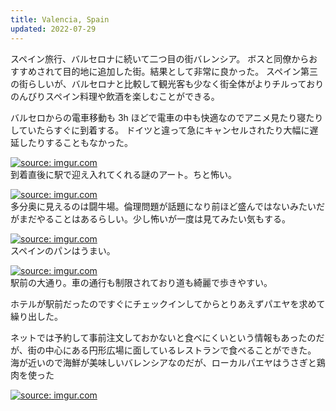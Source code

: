 ```yaml
---
title: Valencia, Spain
updated: 2022-07-29
---
```


スペイン旅行、バルセロナに続いて二つ目の街バレンシア。
ボスと同僚からおすすめされて目的地に追加した街。結果として非常に良かった。
スペイン第三の街らしいが、バルセロナと比較して観光客も少なく街全体がよりチルっておりのんびりスペイン料理や飲酒を楽しむことができる。

バルセロからの電車移動も 3h ほどで電車の中も快適なのでアニメ見たり寝たりしていたらすぐに到着する。
ドイツと違って急にキャンセルされたり大幅に遅延したりすることもなかった。

<a href="https://imgur.com/ObcSFcp"><img src="https://i.imgur.com/ObcSFcp.jpg" title="source: imgur.com" /></a>  
到着直後に駅で迎え入れてくれる謎のアート。ちと怖い。

<a href="https://imgur.com/hAkc3dX"><img src="https://i.imgur.com/hAkc3dX.jpg" title="source: imgur.com" /></a>  
多分奥に見えるのは闘牛場。倫理問題が話題になり前ほど盛んではないみたいだがまだやることはあるらしい。少し怖いが一度は見てみたい気もする。

<a href="https://imgur.com/2KF49Qi"><img src="https://i.imgur.com/2KF49Qi.jpg" title="source: imgur.com" /></a>  
スペインのパンはうまい。

<a href="https://imgur.com/9LqNRZ0"><img src="https://i.imgur.com/9LqNRZ0.jpg" title="source: imgur.com" /></a>  
駅前の大通り。車の通行も制限されており道も綺麗で歩きやすい。

ホテルが駅前だったのですぐにチェックインしてからとりあえずパエヤを求めて繰り出した。

ネットでは予約して事前注文しておかないと食べにくいという情報もあったのだが、街の中心にある円形広場に面しているレストランで食べることができた。
海が近いので海鮮が美味しいバレンシアなのだが、ローカルパエヤはうさぎと鶏肉を使った

<a href="https://imgur.com/sT458ji"><img src="https://i.imgur.com/sT458ji.jpg" title="source: imgur.com" /></a>  

